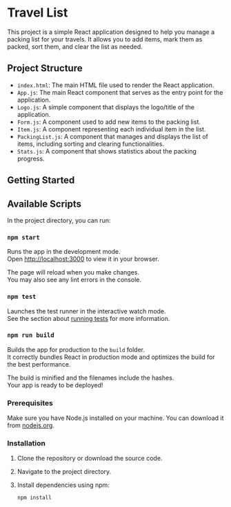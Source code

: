 # Travel List

This project is a simple React application designed to help you manage a packing list for your travels. It allows you to add items, mark them as packed, sort them, and clear the list as needed.

## Project Structure

- `index.html`: The main HTML file used to render the React application.
- `App.js`: The main React component that serves as the entry point for the application.
- `Logo.js`: A simple component that displays the logo/title of the application.
- `Form.js`: A component used to add new items to the packing list.
- `Item.js`: A component representing each individual item in the list.
- `PackingList.js`: A component that manages and displays the list of items, including sorting and clearing functionalities.
- `Stats.js`: A component that shows statistics about the packing progress.

## Getting Started

## Available Scripts

In the project directory, you can run:

### `npm start`

Runs the app in the development mode.\
Open [http://localhost:3000](http://localhost:3000) to view it in your browser.

The page will reload when you make changes.\
You may also see any lint errors in the console.

### `npm test`

Launches the test runner in the interactive watch mode.\
See the section about [running tests](https://facebook.github.io/create-react-app/docs/running-tests) for more information.

### `npm run build`

Builds the app for production to the `build` folder.\
It correctly bundles React in production mode and optimizes the build for the best performance.

The build is minified and the filenames include the hashes.\
Your app is ready to be deployed!

### Prerequisites

Make sure you have Node.js installed on your machine. You can download it from [nodejs.org](https://nodejs.org/).

### Installation

1. Clone the repository or download the source code.
2. Navigate to the project directory.
3. Install dependencies using npm:

   ```bash
   npm install
   ```
